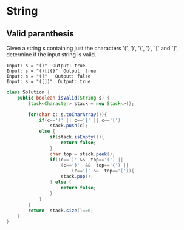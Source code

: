 # String

## Valid paranthesis
Given a string s containing just the characters '(', ')', '{', '}', '[' and ']', determine if the input string is valid.

```
Input: s = "()"  Output: true
Input: s = "()[]{}"  Output: true
Input: s = "(]"   Output: false
Input: s = "([])"  Output: true
```
```java
class Solution {
    public boolean isValid(String s) {
        Stack<Character> stack = new Stack<>();

        for(char c: s.toCharArray()){
            if(c=='(' || c=='{' || c=='[')
                stack.push(c);
            else {
                if(stack.isEmpty()){
                    return false;
                }
                char top = stack.peek();
                if((c==')' &&  top=='(') || 
                    (c=='}'  &&  top=='{') ||
                        (c==']' &&  top=='[')){
                    stack.pop();
                } else {
                    return false;
                } 
            }
        }
        return  stack.size()==0;
    }
}
```